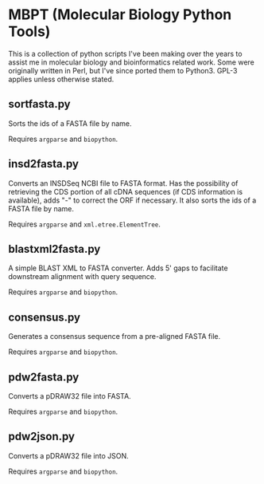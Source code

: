 # MBPT (Molecular Biology Python Tools)

This is a collection of python scripts I've been making over the years to assist me in molecular biology and bioinformatics related work. Some were originally written in Perl, but I've since ported them to Python3. GPL-3 applies unless otherwise stated.

## sortfasta.py

Sorts the ids of a FASTA file by name.

Requires `argparse` and `biopython`.

## insd2fasta.py

Converts an INSDSeq NCBI file to FASTA format. Has the possibility of retrieving the CDS portion of all cDNA sequences (if CDS information is available), adds \"-\" to correct the ORF if necessary. It also sorts the ids of a FASTA file by name.

Requires `argparse` and `xml.etree.ElementTree`.

## blastxml2fasta.py

A simple BLAST XML to FASTA converter. Adds 5' gaps to facilitate downstream alignment with query sequence.

Requires `argparse` and `biopython`.

## consensus.py

Generates a consensus sequence from a pre-aligned FASTA file.

Requires `argparse` and `biopython`.

## pdw2fasta.py

Converts a pDRAW32 file into FASTA.

Requires `argparse` and `biopython`.

## pdw2json.py

Converts a pDRAW32 file into JSON.

Requires `argparse` and `biopython`.


